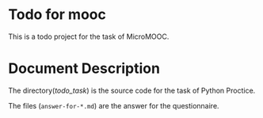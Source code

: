 # Todo for mooc
This is a todo project for the task of MicroMOOC.

# Document Description

The directory(*todo_task*) is the source code for the task of Python Proctice.

The files (`answer-for-*.md`) are the answer for the questionnaire.